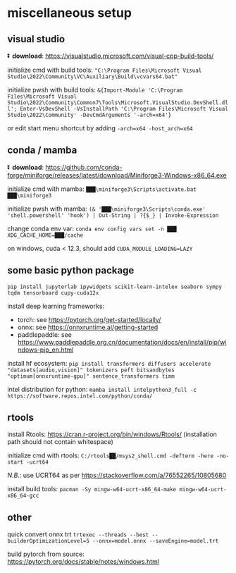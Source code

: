 # miscellaneous setup

## visual studio

⏬ **download**: https://visualstudio.microsoft.com/visual-cpp-build-tools/

initialize cmd with build tools: `"C:\Program Files\Microsoft Visual Studio\2022\Community\VC\Auxiliary\Build\vcvars64.bat"`

initialize pwsh with build tools: `&{Import-Module 'C:\Program Files\Microsoft Visual Studio\2022\Community\Common7\Tools\Microsoft.VisualStudio.DevShell.dll'; Enter-VsDevShell -VsInstallPath 'C:\Program Files\Microsoft Visual Studio\2022\Community' -DevCmdArguments '-arch=x64'}`

or edit start menu shortcut by adding `-arch=x64 -host_arch=x64`

## conda / mamba

⏬ **download**: https://github.com/conda-forge/miniforge/releases/latest/download/Miniforge3-Windows-x86_64.exe

initialize cmd with mamba: `███\miniforge3\Scripts\activate.bat ███\miniforge3`

initialize pwsh with mamba: `(& '███\miniforge3\Scripts\conda.exe' 'shell.powershell' 'hook') | Out-String | ?{$_} | Invoke-Expression`

change conda env var: `conda env config vars set -n ███ XDG_CACHE_HOME=███/cache`

on windows, cuda < 12.3, should add `CUDA_MODULE_LOADING=LAZY`

## some basic python package

`pip install jupyterlab ipywidgets scikit-learn-intelex seaborn sympy tqdm tensorboard cupy-cuda12x`

install deep learning frameworks:
- torch: see https://pytorch.org/get-started/locally/
- onnx: see https://onnxruntime.ai/getting-started
- paddlepaddle: see https://www.paddlepaddle.org.cn/documentation/docs/en/install/pip/windows-pip_en.html

install hf ecosystem: `pip install transformers diffusers accelerate "datasets[audio,vision]" tokenizers peft bitsandbytes "optimum[onnxruntime-gpu]" sentence_transformers timm`

intel distribution for python: `mamba install intelpython3_full -c https://software.repos.intel.com/python/conda/`

## rtools

install Rtools: https://cran.r-project.org/bin/windows/Rtools/ (installation path should not contain whitespace)

initialize cmd with rtools: `C:/rtools██/msys2_shell.cmd -defterm -here -no-start -ucrt64`

*N.B.*: use UCRT64 as per https://stackoverflow.com/a/76552265/10805680

install build tools: `pacman -Sy mingw-w64-ucrt-x86_64-make mingw-w64-ucrt-x86_64-gcc`

## other

quick convert onnx trt `trtexec --threads --best --builderOptimizationLevel=5 --onnx=model.onnx --saveEngine=model.trt`

build pytorch from source: https://pytorch.org/docs/stable/notes/windows.html
